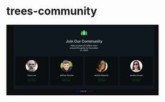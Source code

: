 # trees-community

<img src="screenshot.png" alt="screenshot of site" width="400px" height="auto" />
